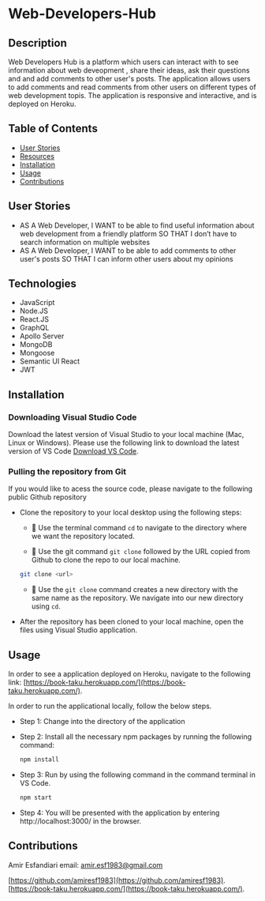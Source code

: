 # Web-Developers-Hub


## Description
Web Developers Hub is a platform which users can interact with to see information about web deveopment , share their ideas, ask their questions and and add comments to other user's posts. The application allows users to add comments and read comments from other users on different types of web development topis. The application is responsive and interactive, and is  deployed on Heroku. 

## Table of Contents
* [User Stories](#userstories) 
* [Resources](#resources)
* [Installation](#installation)
* [Usage](#usage)
* [Contributions](#contributions)

## User Stories 
- AS A Web Developer, I WANT to be able to find useful information about web development from a friendly platform SO THAT I don’t have to search information on multiple websites  
- AS A Web Developer, I WANT to be able to add comments to other user's posts SO THAT I can inform other users about my opinions 

## Technologies

- JavaScript
- Node.JS
- React.JS
- GraphQL
- Apollo Server
- MongoDB
- Mongoose
- Semantic UI React
- JWT


## Installation

### Downloading Visual Studio Code 

 Download the latest version of Visual Studio to your local machine (Mac, Linux or Windows). Please use the following link to download the latest version of VS Code [Download VS Code](https://code.visualstudio.com/download). 

### Pulling the repository from Git 

If you would like to acess the source code, please navigate to the following public Github repository 

* Clone the repository to your local desktop using the following steps:

  * 🔑 Use the terminal command `cd` to navigate to the directory where we want the repository located. 


  * 🔑 Use the git command `git clone` followed by the URL copied from Github to clone the repo to our local machine.

  ```bash
  git clone <url>
  ```

  * 🔑 Use the `git clone` command creates a new directory with the same name as the repository. We navigate into our new directory using `cd`.

  
* After the repository has been cloned to your local machine, open the files using Visual Studio application. 

## Usage 
In order to see a application deployed on Heroku, navigate to the following link: [https://book-taku.herokuapp.com/](https://book-taku.herokuapp.com/). 


In order to run the applicational locally, follow the below steps. 

* Step 1: Change into the directory of the application 
* Step 2: Install all the necessary npm packages by running the following command: 

  ```bash
  npm install
  ```
* Step 3: Run by using the following command in the command terminal in VS Code. 

  ```bash
  npm start  
  ```
* Step 4: You will be presented with the application by entering http://localhost:3000/ in the browser. 



## Contributions 

Amir Esfandiari   email: amir.esf1983@gmail.com

[https://github.com/amiresf1983](https://github.com/amiresf1983).
[https://book-taku.herokuapp.com/](https://book-taku.herokuapp.com/). 




